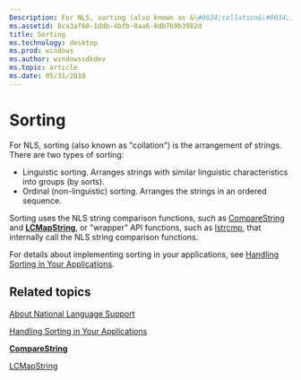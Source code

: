 ```yaml
---
Description: For NLS, sorting (also known as &\#0034;collation&\#0034;) is the arrangement of strings.
ms.assetid: 8ca3af60-1ddb-4bfb-8aa6-8db769b3982d
title: Sorting
ms.technology: desktop
ms.prod: windows
ms.author: windowssdkdev
ms.topic: article
ms.date: 05/31/2018
---
```


# Sorting

For NLS, sorting (also known as "collation") is the arrangement of strings. There are two types of sorting:

-   Linguistic sorting. Arranges strings with similar linguistic characteristics into groups (by sorts).
-   Ordinal (non-linguistic) sorting. Arranges the strings in an ordered sequence.

Sorting uses the NLS string comparison functions, such as [CompareString](/windows/desktop/api) and [**LCMapString**](/windows/desktop/api/Winnls/nf-winnls-lcmapstringa), or "wrapper" API functions, such as [lstrcmp](https://www.bing.com/search?q=lstrcmp), that internally call the NLS string comparison functions.

For details about implementing sorting in your applications, see [Handling Sorting in Your Applications](handling-sorting-in-your-applications.md).

## Related topics

<dl> <dt>

[About National Language Support](about-national-language-support.md)
</dt> <dt>

[Handling Sorting in Your Applications](handling-sorting-in-your-applications.md)
</dt> <dt>

[**CompareString**](/windows/desktop/api)
</dt> <dt>

[LCMapString](/windows/desktop/api/Winnls/nf-winnls-lcmapstringa)
</dt> </dl>

 

 



